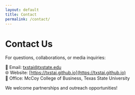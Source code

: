 ```yaml
---
layout: default
title: Contact
permalink: /contact/
---
```


# Contact Us

For questions, collaborations, or media inquiries:

📧 Email: txstai@txstate.edu  
🌐 Website: [https://txstai.github.io](https://txstai.github.io)  
🏫 Office: McCoy College of Business, Texas State University

We welcome partnerships and outreach opportunities!

